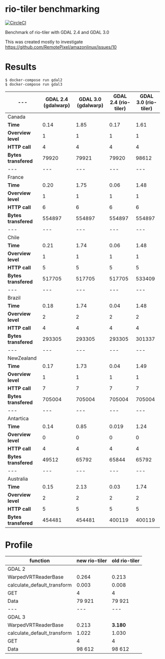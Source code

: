 # rio-tiler benchmarking

[![CircleCI](https://circleci.com/gh/vincentsarago/rio-tiler-bench.svg?style=svg)](https://circleci.com/gh/vincentsarago/rio-tiler-bench)

Benchmark of rio-tiler with GDAL 2.4 and GDAL 3.0

This was created mostly to investigate https://github.com/RemotePixel/amazonlinux/issues/10

# Results

```
$ docker-compose run gdal2
$ docker-compose run gdal3
```


--- | GDAL 2.4 (gdalwarp) | GDAL 3.0 (gdalwarp) | GDAL 2.4 (rio-tiler) | GDAL 3.0 (rio-tiler)
--- | ---                 | ---                 | ---                  | ---     
Canada | | | | |
**Time** | 0.14 | 1.85 | 0.17 | 1.61 
**Overview level** | 1 | 1 | 1 | 1
**HTTP call** | 4 | 4 | 4 |  4
**Bytes transfered** | 79920 | 79921 |  79920 | 98612
--- | ---                 | ---                 | ---                  | ---     
France | | | | |
**Time** | 0.20 | 1.75 | 0.06 | 1.48
**Overview level** | 1 | 1 | 1 | 1
**HTTP call** | 6 | 6 | 6 | 6
**Bytes transfered** | 554897 | 554897 |  554897 | 554897
--- | ---                 | ---                 | ---                  | ---     
Chile | | | | |
**Time** | 0.21 | 1.74 | 0.06 | 1.48
**Overview level** | 1 | 1 | 1 | 1
**HTTP call** | 5 | 5 | 5 | 5
**Bytes transfered** | 517705 | 517705 |  517705 | 533409
--- | ---                 | ---                 | ---                  | ---     
Brazil | | | | |
**Time** | 0.18 | 1.74 | 0.04 | 1.48 
**Overview level** | 2 | 2 | 2 | 2
**HTTP call** | 4 | 4 | 4 | 4
**Bytes transfered** | 293305 | 293305 |  293305 | 301337
--- | ---                 | ---                 | ---                  | ---     
NewZealand | | | | |
**Time** | 0.17 | 1.73 | 0.04 | 1.49 
**Overview level** | 1 | 1 | 1 | 1
**HTTP call** | 7 | 7 | 7 | 7
**Bytes transfered** | 705004 | 705004 |  705004 | 705004
--- | ---                 | ---                 | ---                  | ---     
Antartica | | | | |
**Time** | 0.14 | 0.85 | 0.019 | 1.24 
**Overview level** | 0 | 0 | 0 | 0
**HTTP call** | 4 | 4 | 4 | 4
**Bytes transfered** | 49512 | 65792 | 65844 | 65792
--- | ---                 | ---                 | ---                  | ---     
Australia | | | | |
**Time** | 0.15 | 2.13 | 0.03 | 1.74
**Overview level** | 2 | 2 | 2 | 2
**HTTP call** | 5 | 5 | 5 | 5
**Bytes transfered** | 454481 | 454481 |  400119 | 400119

# Profile
function | new rio-tiler | old rio-tiler
--- | --- | ---
GDAL 2 | 
WarpedVRTReaderBase | 0.264 |  0.213
calculate_default_transform | 0.003 | 0.008
GET | 4 | 4 
Data | 79 921 | 79 921
--- | --- | ---
GDAL 3 | 
WarpedVRTReaderBase | 0.213 |  **3.180**
calculate_default_transform | 1.022 | 1.030
GET | 4 | 4 
Data | 98 612 | 98 612
